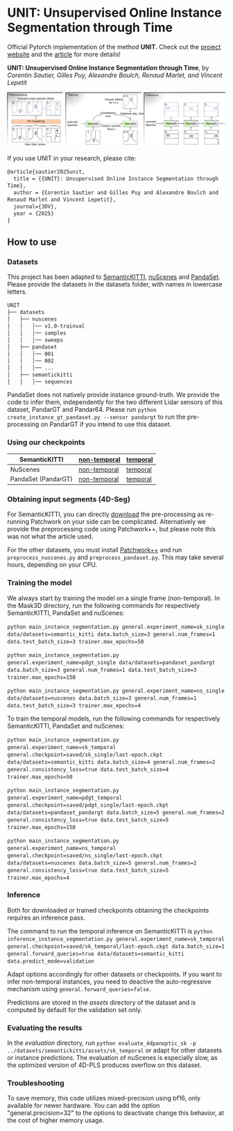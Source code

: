 # UNIT: Unsupervised Online Instance Segmentation through Time

Official Pytorch implementation of the method **UNIT**. Check out the [project website](https://csautier.github.io/unit) and the [article](https://arxiv.org/abs/2409.07887) for more details!

**UNIT: Unsupervised Online Instance Segmentation through Time**,
by *Corentin Sautier, Gilles Puy, Alexandre Boulch, Renaud Marlet, and Vincent Lepetit*

![Overview of the method](./assets/method.png)

If you use UNIT in your research, please cite:
```
@article{sautier2025unit,
  title = {{UNIT}: Unsupervised Online Instance Segmentation through Time},
  author = {Corentin Sautier and Gilles Puy and Alexandre Boulch and Renaud Marlet and Vincent Lepetit},
  journal={3DV},
  year = {2025}
}
```

## How to use

### Datasets

This project has been adapted to [SemanticKITTI](http://www.semantic-kitti.org/tasks.html#semseg), [nuScenes](https://www.nuscenes.org/lidar-segmentation) and [PandaSet](https://pandaset.org/). Please provide the datasets in the datasets folder, with names in lowercase letters.

```
UNIT
├── datasets
│   ├── nuscenes
│   │   │── v1.0-trainval
│   │   │── samples
│   │   │── sweeps
│   ├── pandaset
│   │   │── 001
│   │   │── 002
│   │   │── ...
│   ├── semantickitti
│   │   │── sequences
```

PandaSet does not natively provide instance ground-truth. We provide the code to infer them, independently for the two different Lidar sensors of this dataset, PandarGT and Pandar64. Please run `python create_instance_gt_pandaset.py --sensor pandargt` to run the pre-processing on PandarGT if you intend to use this dataset.

### Using our checkpoints

| SemanticKITTI       | [non-temporal](https://github.com/valeoai/UNIT/releases/download/v1.0/sk_single.ckpt) | [temporal](https://github.com/valeoai/UNIT/releases/download/v1.0/sk_temporal.ckpt) |
|---------------------|----------------------|------------------|
| NuScenes            | [non-temporal](https://github.com/valeoai/UNIT/releases/download/v1.0/ns_single.ckpt) | [temporal](https://github.com/valeoai/UNIT/releases/download/v1.0/ns_temporal.ckpt) |
| PandaSet (PandarGT) | [non-temporal](https://github.com/valeoai/UNIT/releases/download/v1.0/pdgt_single.ckpt) | [temporal](https://github.com/valeoai/UNIT/releases/download/v1.0/pdgt_temporal.ckpt) |


### Obtaining input segments (4D-Seg)

For SemanticKITTI, you can directly [download](https://github.com/valeoai/UNIT/releases/download/v1.0/segments_gridsample_sk.tar.gz) the pre-processing as re-running Patchwork on your side can be complicated. Alternatively we provide the preprocessing code using Patchwork++, but please note this was not what the article used.

For the other datasets, you must install [Patchwork++](https://github.com/url-kaist/patchwork-plusplus) and run `preprocess_nuscenes.py` and `preprocess_pandaset.py`. This may take several hours, depending on your CPU.

### Training the model

We always start by training the model on a single frame (non-temporal). In the Mask3D directory, run the following commands for respectively SemanticKITTI, PandaSet and nuScenes:

`python main_instance_segmentation.py general.experiment_name=sk_single data/datasets=semantic_kitti data.batch_size=3 general.num_frames=1 data.test_batch_size=3 trainer.max_epochs=50`

`python main_instance_segmentation.py general.experiment_name=pdgt_single data/datasets=pandaset_pandargt data.batch_size=3 general.num_frames=1 data.test_batch_size=3 trainer.max_epochs=150`

`python main_instance_segmentation.py general.experiment_name=ns_single data/datasets=nuscenes data.batch_size=3 general.num_frames=1 data.test_batch_size=3 trainer.max_epochs=4`

To train the temporal models, run the following commands for respectively SemanticKITTI, PandaSet and nuScenes:

`python main_instance_segmentation.py general.experiment_name=sk_temporal general.checkpoint=saved/sk_single/last-epoch.ckpt data/datasets=semantic_kitti data.batch_size=4 general.num_frames=2 general.consistency_loss=true data.test_batch_size=4 trainer.max_epochs=50`

`python main_instance_segmentation.py general.experiment_name=pdgt_temporal general.checkpoint=saved/pdgt_single/last-epoch.ckpt data/datasets=pandaset_pandargt data.batch_size=5 general.num_frames=2 general.consistency_loss=true data.test_batch_size=5 trainer.max_epochs=150`

`python main_instance_segmentation.py general.experiment_name=ns_temporal general.checkpoint=saved/ns_single/last-epoch.ckpt data/datasets=nuscenes data.batch_size=5 general.num_frames=2 general.consistency_loss=true data.test_batch_size=5 trainer.max_epochs=4`


### Inference

Both for downloaded or trained checkpoints obtaining the checkpoints requires an inference pass.

The command to run the temporal inference on SemanticKITTI is `python inference_instance_segmentation.py general.experiment_name=sk_temporal general.checkpoint=saved/sk_temporal/last-epoch.ckpt data.batch_size=1 general.forward_queries=true data/datasets=semantic_kitti data.predict_mode=validation`

Adapt options accordingly for other datasets or checkpoints. If you want to infer non-temporal instances, you need to deactive the auto-regressive mechanism using `general.forward_queries=false`.

Predictions are stored in the *assets* directory of the dataset and is computed by default for the validation set only.

### Evaluating the results

In the *evaluation* directory, run `python evaluate_4dpanoptic_sk -p ../datasets/semantickitti/assets/sk_temporal` or adapt for other datasets or instance predictions. 
The evaluation of nuScenes is especially slow, as the optimized version of 4D-PLS produces overflow on this dataset.

### Troubleshooting

To save memory, this code utilizes mixed-precision using bf16, only available for newer hardware. You can add the option "general.precision=32" to the options to deactivate change this behavior, at the cost of higher memory usage.
